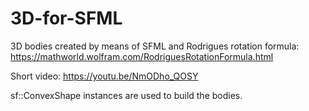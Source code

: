 # 3D-for-SFML
3D bodies created by means of SFML and Rodrigues rotation formula:
https://mathworld.wolfram.com/RodriguesRotationFormula.html

Short video:
https://youtu.be/NmODho_QOSY

sf::ConvexShape instances are used to build the bodies.
